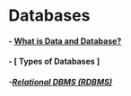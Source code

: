 # Databases

#### - [ What is Data and Database? ](https://medium.com/@ObitoUchia/database-3a90e7678416)
#### - [ Types of Databases ]
##### -[Relational DBMS (RDBMS)](https://medium.com/@ObitoUchia/types-of-dataha-bf2a138c168e)
